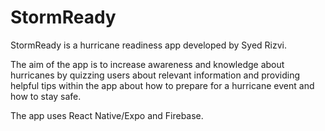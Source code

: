# StormReady

StormReady is a hurricane readiness app developed by Syed Rizvi.

The aim of the app is to increase awareness and knowledge about hurricanes by quizzing users about relevant information and
providing helpful tips within the app about how to prepare for a hurricane event and how to stay safe.

The app uses React Native/Expo and Firebase. 
